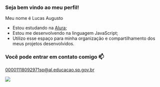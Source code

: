### Seja bem vindo ao meu perfil!

Meu nome é Lucas Augusto

- Estou estudando na [Alura](https://www.alura.com.br);
- Estou me desenvolvendo na linguagem JavaScript;
- Utilizo esse espaço para minha organização e compartilhamento dos meus projetos desenvolvidos.

### Você pode entrar em contato comigo 📫

00001118092971sp@al.educacao.sp.gov.br

![](https://media.giphy.com/media/l4Jz3a8jO92crUlWM/giphy.gif?cid=ecf05e47s137jygum5odbs1pukhbvzejjytpw8l5c54jcbmo&ep=v1_gifs_search&rid=giphy.gif&ct=g)

